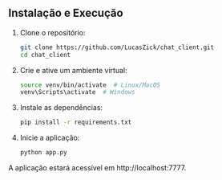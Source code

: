 ## Instalação e Execução

1. Clone o repositório:

   ```bash
   git clone https://github.com/LucasZick/chat_client.git
   cd chat_client
   
2. Crie e ative um ambiente virtual:
    
    ```bash python -m venv venv
    source venv/bin/activate  # Linux/MacOS
    venv\Scripts\activate  # Windows

3. Instale as dependências:
    ```bash
    pip install -r requirements.txt
    
4. Inicie a aplicação:
    ```bash
    python app.py
    
A aplicação estará acessível em http://localhost:7777.
